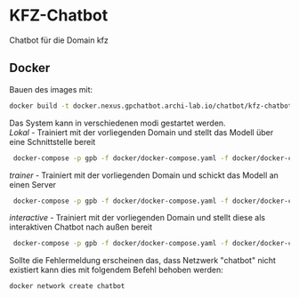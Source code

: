 # KFZ-Chatbot
Chatbot für die Domain kfz

## Docker
Bauen des images mit:
```bash
docker build -t docker.nexus.gpchatbot.archi-lab.io/chatbot/kfz-chatbot .
```

Das System kann in verschiedenen modi gestartet werden.  
*Lokal* - Trainiert mit der vorliegenden Domain und stellt das Modell über eine Schnittstelle bereit
```bash
 docker-compose -p gpb -f docker/docker-compose.yaml -f docker/docker-compose.local.yaml up -d
```
*trainer* - Trainiert mit der vorliegenden Domain und schickt das Modell an einen Server
```bash
 docker-compose -p gpb -f docker/docker-compose.yaml -f docker/docker-compose.trainer.yaml up -d
```
*interactive* - Trainiert mit der vorliegenden Domain und stellt diese als interaktiven Chatbot nach außen bereit
```bash
 docker-compose -p gpb -f docker/docker-compose.yaml -f docker/docker-compose.interactive.yaml up -d
```
Sollte die Fehlermeldung erscheinen das, dass Netzwerk "chatbot" nicht existiert kann dies mit folgendem Befehl behoben werden:
```bash
docker network create chatbot
```